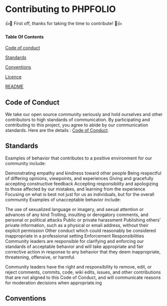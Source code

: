 # Contributing to PHPFOLIO

:+1::tada: First off, thanks for taking the time to contribute! :tada::+1:


#### Table Of Contents

[Code of conduct](#code-of-conduct)

[Standards](#standards)

[Conventions](#code-of-conduct)

[Licence](https://github.com/JasonBenett/phpfolio/blob/main/LICENSE)


[README](https://github.com/JasonBenett/phpfolio/blob/main/README.md)




## Code of Conduct

We take our open source community seriously and hold ourselves and other contributors to high standards of communication. By participating and contributing to this project, you agree to abide by our communication standards. 
Here are the details : [Code of Conduct](https://github.com/JasonBenett/phpfolio/blob/main/CODE-OF-CONDUCT.md).


## Standards

Examples of behavior that contributes to a positive environment for our community include:

Demonstrating empathy and kindness toward other people
Being respectful of differing opinions, viewpoints, and experiences
Giving and gracefully accepting constructive feedback
Accepting responsibility and apologizing to those affected by our mistakes, and learning from the experience
Focusing on what is best not just for us as individuals, but for the overall community
Examples of unacceptable behavior include:

The use of sexualized language or imagery, and sexual attention or advances of any kind
Trolling, insulting or derogatory comments, and personal or political attacks
Public or private harassment
Publishing others’ private information, such as a physical or email address, without their explicit permission
Other conduct which could reasonably be considered inappropriate in a professional setting
Enforcement Responsibilities
Community leaders are responsible for clarifying and enforcing our standards of acceptable behavior and will take appropriate and fair corrective action in response to any behavior that they deem inappropriate, threatening, offensive, or harmful.

Community leaders have the right and responsibility to remove, edit, or reject comments, commits, code, wiki edits, issues, and other contributions that are not aligned to this Code of Conduct, and will communicate reasons for moderation decisions when appropriate.ing


## Conventions
